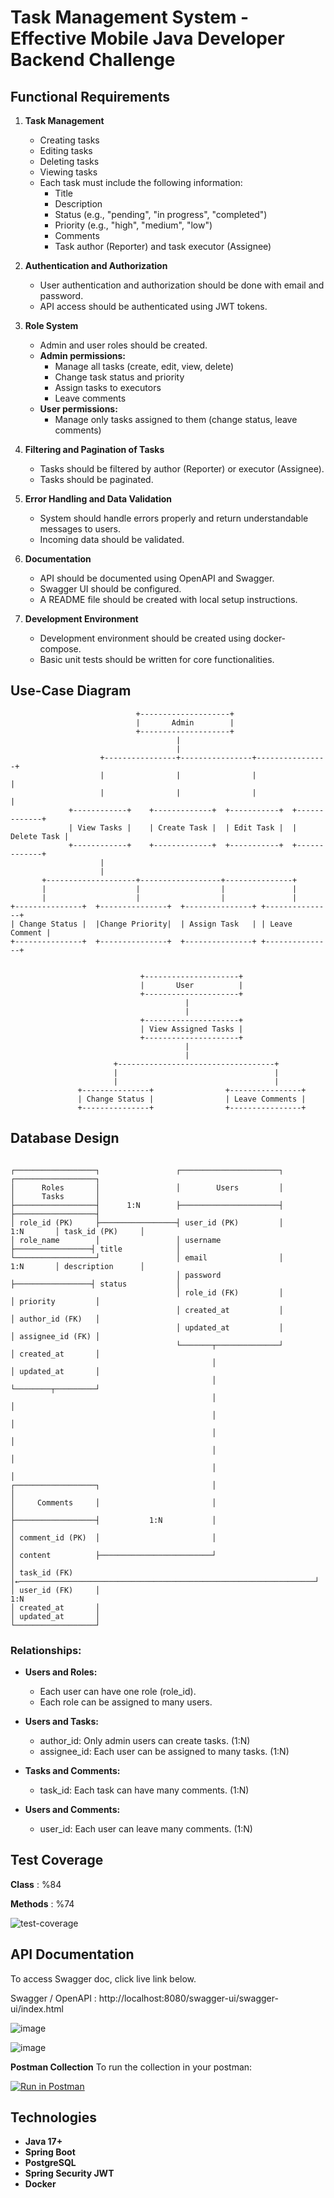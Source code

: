 # Task Management System - Effective Mobile Java Developer Backend Challenge

## Functional Requirements

1. **Task Management**
    - Creating tasks
    - Editing tasks
    - Deleting tasks
    - Viewing tasks
    - Each task must include the following information:
        - Title
        - Description
        - Status (e.g., "pending", "in progress", "completed")
        - Priority (e.g., "high", "medium", "low")
        - Comments
        - Task author (Reporter) and task executor (Assignee)

2. **Authentication and Authorization**
    - User authentication and authorization should be done with email and password.
    - API access should be authenticated using JWT tokens.

3. **Role System**
    - Admin and user roles should be created.
    - **Admin permissions:**
        - Manage all tasks (create, edit, view, delete)
        - Change task status and priority
        - Assign tasks to executors
        - Leave comments
    - **User permissions:**
        - Manage only tasks assigned to them (change status, leave comments)

4. **Filtering and Pagination of Tasks**
    - Tasks should be filtered by author (Reporter) or executor (Assignee).
    - Tasks should be paginated.

5. **Error Handling and Data Validation**
    - System should handle errors properly and return understandable messages to users.
    - Incoming data should be validated.

6. **Documentation**
    - API should be documented using OpenAPI and Swagger.
    - Swagger UI should be configured.
    - A README file should be created with local setup instructions.

7. **Development Environment**
    - Development environment should be created using docker-compose.
    - Basic unit tests should be written for core functionalities.


## Use-Case Diagram

```plaintext
                            +--------------------+                    
                            |       Admin        |
                            +--------------------+
                                     |
                                     |
                    +----------------+----------------+----------------+
                    |                |                |                |
                    |                |                |                |                   
             +------------+    +-------------+  +-----------+  +-------------+                           
             | View Tasks |    | Create Task |  | Edit Task |  | Delete Task |
             +------------+    +-------------+  +-----------+  +-------------+
                    |
                    |
       +--------------------+------------------+---------------+
       |                    |                  |               |
       |                    |                  |               | 
+---------------+  +---------------+  +---------------+ +---------------+
| Change Status |  |Change Priority|  | Assign Task   | | Leave Comment |
+---------------+  +---------------+  +---------------+ +---------------+

```
```plaintext

                             +---------------------+
                             |       User          |
                             +---------------------+
                                       |         
                                       |   
                             +---------------------+  
                             | View Assigned Tasks |  
                             +---------------------+  
                                       |
                                       |
                       +-----------------------------------+
                       |                                   |
                       |                                   |
               +---------------+                +----------------+
               | Change Status |                | Leave Comments |
               +---------------+                +----------------+
```

## Database Design

```plaintext

┌──────────────────┐                 ┌──────────────────────┐                 ┌──────────────────┐
│      Roles       │                 │        Users         │                 │      Tasks       │
├──────────────────┤      1:N        ├──────────────────────┤                 ├──────────────────┤
│ role_id (PK)     ├─────────────────┤ user_id (PK)         │       1:N       │ task_id (PK)     │
│ role_name        │                 │ username             ├─────────────────┤ title            │
└──────────────────┘                 │ email                │       1:N       │ description      │
                                     │ password             ├─────────────────┤ status           │
                                     │ role_id (FK)         │                 │ priority         │
                                     │ created_at           │                 │ author_id (FK)   │
                                     │ updated_at           │                 │ assignee_id (FK) │
                                     └───────┬──────────────┘                 │ created_at       │
                                             │                                │ updated_at       │
                                             │                                └────────┬─────────┘
                                             │                                         │
                                             │                                         │
                                             │                                         │
                                             │                                         │
                                             │                                         │
┌──────────────────┐                         │                                         │
│     Comments     │                         │                                         │
├──────────────────┤           1:N           │                                         │
│ comment_id (PK)  │                         │                                         │
│ content          ├─────────────────────────┘                                         │
│ task_id (FK)     │←──────────────────────────────────────────────────────────────────┘
│ user_id (FK)     │                                                    1:N
│ created_at       │
│ updated_at       │
└──────────────────┘
```
### Relationships:

- **Users and Roles:**

   - Each user can have one role (role_id).
   - Each role can be assigned to many users.


- **Users and Tasks:** 
  - author_id: Only admin users can create tasks. (1:N)
  - assignee_id: Each user can be assigned to many tasks. (1:N)


- **Tasks and Comments:**
  - task_id: Each task can have many comments. (1:N)


- **Users and Comments:**
  - user_id: Each user can leave many comments. (1:N)


## Test Coverage

**Class**   : %84

**Methods** : %74

![test-coverage](https://github.com/user-attachments/assets/dfb632f1-5cd1-46fc-86c8-4634981bc7b9)


## API Documentation

To access Swagger doc, click live link below.

Swagger / OpenAPI : http://localhost:8080/swagger-ui/swagger-ui/index.html


![image](https://github.com/user-attachments/assets/04ec4e84-9afa-4c7a-a5d0-762c82590f15)

![image](https://github.com/user-attachments/assets/2edff95c-d060-4e97-8511-ac8963398f4f)

**Postman Collection** To run the collection in your postman:

[![Run in Postman](https://run.pstmn.io/button.svg)](https://app.getpostman.com/run-collection/5231798-3e05d92a-0637-4dd2-8d54-9e5ad335aab0?action=collection%2Ffork&source=rip_markdown&collection-url=entityId%3D5231798-3e05d92a-0637-4dd2-8d54-9e5ad335aab0%26entityType%3Dcollection%26workspaceId%3D314f7299-ad9d-425b-a0ea-09e317913a0f)







 
## Technologies
- **Java 17+**
- **Spring Boot**
- **PostgreSQL**
- **Spring Security JWT**
- **Docker**
